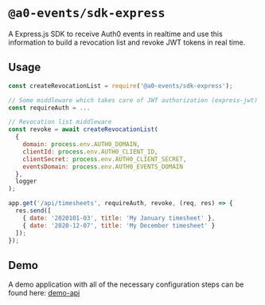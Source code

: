 # `@a0-events/sdk-express`

A Express.js SDK to receive Auth0 events in realtime and use this information to build a revocation list and revoke JWT tokens in real time.

## Usage

```js
const createRevocationList = require('@a0-events/sdk-express');

// Some middleware which takes care of JWT authorization (express-jwt)
const requireAuth = ...

// Revocation list middleware
const revoke = await createRevocationList(
  {
    domain: process.env.AUTH0_DOMAIN,
    clientId: process.env.AUTH0_CLIENT_ID,
    clientSecret: process.env.AUTH0_CLIENT_SECRET,
    eventsDomain: process.env.AUTH0_EVENTS_DOMAIN
  },
  logger
);

app.get('/api/timesheets', requireAuth, revoke, (req, res) => {
  res.send([
    { date: '2020101-03', title: 'My January timesheet' },
    { date: '2020-12-07', title: 'My December timesheet' }
  ]);
});
```

## Demo

A demo application with all of the necessary configuration steps can be found here: [demo-api](../demo-api)
